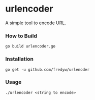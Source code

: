 # urlencoder
A simple tool to encode URL.

### How to Build
`go build urlencoder.go`

### Installation
`go get -u github.com/fredyw/urlenoder`

### Usage
`./urlencoder <string to encode>`
